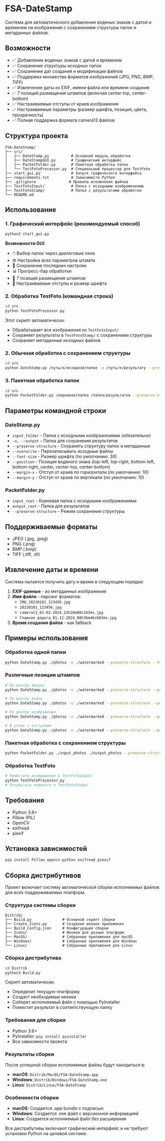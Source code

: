 # FSA-DateStamp

Система для автоматического добавления водяных знаков с датой и временем на изображения с сохранением структуры папок и метаданных файлов.

## Возможности

- ✅ Добавление водяных знаков с датой и временем
- ✅ Сохранение структуры исходных папок
- ✅ Сохранение дат создания и модификации файлов
- ✅ Поддержка множества форматов изображений (JPG, PNG, BMP, TIFF)
- ✅ Извлечение даты из EXIF, имени файла или времени создания
- ✅ 7 позиций размещения штампов (включая center-top, center-bottom)
- ✅ Настраиваемые отступы от краев изображения
- ✅ Настраиваемые параметры (размер шрифта, позиция, цвета, прозрачность)
- ✅ Полная поддержка формата camera13 файлов

## Структура проекта

```
FSA-DateStamp/
├── src/
│   ├── DateStamp.py          # Основной модуль обработки
│   ├── DateStampGUI.py       # Графический интерфейс
│   ├── PacketFolder.py       # Пакетная обработка папок
│   └── TestFotoProcessor.py  # Специальный процессор для TestFoto
├── start_gui.py              # Запуск графического интерфейса
├── requirements.txt          # Зависимости Python
├── .gitignore               # Правила исключения файлов
├── TestFotoInput/            # Папка с исходными изображениями
├── TestFotoStamp/            # Папка с результатами обработки
└── README.md
```

## Использование

### 1. Графический интерфейс (рекомендуемый способ)

```bash
python3 start_gui.py
```

**Возможности GUI:**
- 🖱️ Выбор папок через диалоговые окна
- ⚙️ Настройка всех параметров штампа
- 💾 Сохранение последних настроек
- 📊 Прогресс-бар обработки
- 🎨 7 позиций размещения штампов
- 📏 Настраиваемые отступы и размер шрифта

### 2. Обработка TestFoto (командная строка)

```bash
cd src
python TestFotoProcessor.py
```

Этот скрипт автоматически:
- Обрабатывает все изображения из `TestFotoInput/`
- Сохраняет результаты в `TestFotoStamp/` с сохранением структуры
- Сохраняет метаданные исходных файлов

### 2. Обычная обработка с сохранением структуры

```bash
cd src
python DateStamp.py /путь/к/исходной/папке -o /путь/к/результату --preserve-structure
```

### 3. Пакетная обработка папок

```bash
cd src
python PacketFolder.py /корневая/папка /папка/результатов --preserve-structure
```

## Параметры командной строки

### DateStamp.py

- `input_folder` - Папка с исходными изображениями (обязательно)
- `-o, --output` - Папка для сохранения результатов
- `--preserve-structure` - Сохранять структуру папок и метаданные
- `--overwrite` - Перезаписывать исходные файлы
- `--font-size` - Размер шрифта (по умолчанию: 30)
- `--position` - Позиция водяного знака (top-left, top-right, bottom-left, bottom-right, center, center-top, center-bottom)
- `--margin-x` - Отступ от краев по горизонтали (по умолчанию: 10)
- `--margin-y` - Отступ от краев по вертикали (по умолчанию: 10)

### PacketFolder.py

- `input_root` - Корневая папка с исходными изображениями
- `output_root` - Папка для результатов
- `--preserve-structure` - Режим сохранения структуры

## Поддерживаемые форматы

- JPEG (.jpg, .jpeg)
- PNG (.png)
- BMP (.bmp)
- TIFF (.tiff, .tif)

## Извлечение даты и времени

Система пытается получить дату и время в следующем порядке:

1. **EXIF-данные** - из метаданных изображения
2. **Имя файла** - парсинг форматов:
   - `IMG_20230101_123456.jpg`
   - `20230101_123456.jpg`
   - `camera13_01-01-2024_22h16m08s163ms.jpg`
   - `Главная дорога_01-12-2024_08h36m46s683ms.jpg`
3. **Время создания файла** - как fallback

## Примеры использования

### Обработка одной папки
```bash
python DateStamp.py ./photos -o ./watermarked --preserve-structure --font-size 40 --position center-top --margin-x 50 --margin-y 30
```

### Различные позиции штампов
```bash
# По центру вверху
python DateStamp.py ./photos -o ./watermarked --preserve-structure --position center-top --margin-y 50

# По центру внизу
python DateStamp.py ./photos -o ./watermarked --preserve-structure --position center-bottom --margin-y 50

# По центру изображения
python DateStamp.py ./photos -o ./watermarked --preserve-structure --position center

# В углах с отступами
python DateStamp.py ./photos -o ./watermarked --preserve-structure --position top-left --margin-x 20 --margin-y 20
```

### Пакетная обработка с сохранением структуры
```bash
python PacketFolder.py ./input_photos ./output_photos --preserve-structure
```

### Обработка TestFoto
```bash
# Поместите изображения в TestFotoInput/
python TestFotoProcessor.py
# Результаты появятся в TestFotoStamp/
```

## Требования

- Python 3.6+
- Pillow (PIL)
- OpenCV
- exifread
- piexif

## Установка зависимостей

```bash
pip install Pillow opencv-python exifread piexif
```

## Сборка дистрибутивов

Проект включает систему автоматической сборки исполняемых файлов для всех поддерживаемых платформ.

### Структура системы сборки

```
Distrib/
├── Build.py              # Основной скрипт сборки
├── Create_Icons.py       # Создание иконок приложения
├── Build_Config.json     # Конфигурация сборки
├── Icons/                # Иконки для разных платформ
├── MacOS/                # Собранные приложения для macOS
├── Windows/              # Собранные приложения для Windows
└── Linux/                # Собранные приложения для Linux
```

### Сборка дистрибутива

```bash
cd Distrib
python3 Build.py
```

Скрипт автоматически:
- Определит текущую платформу
- Создаст необходимые иконки
- Соберет исполняемый файл с помощью PyInstaller
- Поместит результат в соответствующую папку

### Требования для сборки

- Python 3.6+
- PyInstaller: `pip install pyinstaller`
- Все зависимости проекта

### Результаты сборки

После успешной сборки исполняемые файлы будут находиться в:
- **macOS**: `Distrib/MacOS/FSA-DateStamp.app`
- **Windows**: `Distrib/Windows/FSA-DateStamp.exe`
- **Linux**: `Distrib/Linux/FSA-DateStamp`

### Особенности сборки

- **macOS**: Создается .app bundle с подписью
- **Windows**: Создается .exe файл с версионной информацией
- **Linux**: Создается исполняемый файл без расширения

Все дистрибутивы включают графический интерфейс и не требуют установки Python на целевой системе.
